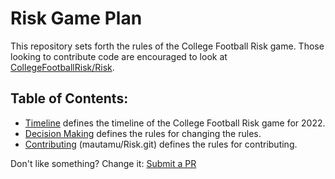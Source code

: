 # Risk Game Plan
This repository sets forth the rules of the College Football Risk game. Those looking to contribute code are encouraged to look at [CollegeFootballRisk/Risk](https://github.com/CollegeFootballRisk/Risk). 

## Table of Contents:
- [Timeline](Timeline.md) defines the timeline of the College Football Risk game for 2022. 
- [Decision Making](DecisionMaking.md) defines the rules for changing the rules.
- [Contributing](CONTRIBUTING.md) (mautamu/Risk.git) defines the rules for contributing. 

Don't like something? Change it: [Submit a PR](https://github.com/CollegeFootballRisk/GamePlan/pulls)
